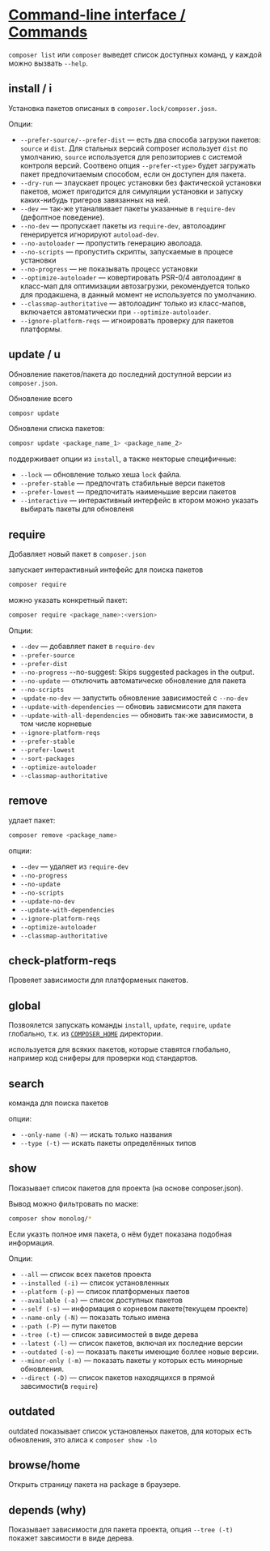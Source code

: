 # [Command-line interface / Commands](https://getcomposer.org/doc/03-cli.md)

`composer list` или `composer` выведет список доступных команд, у каждой можно вызвать `--help`.

## install / i

Установка пакетов описаных в `composer.lock/composer.josn`.

Опции:

* `--prefer-source/--prefer-dist` — есть два способа загрузки пакетов: `source` и `dist`. Для стальных версий composer использует `dist` по умолчанию, `source` используется для репозиториев с системой контроля версий. Соотвено опция `--prefer-<type>` будет загружать пакет предпочитаемым способом, если он доступен для пакета.
* `--dry-run` — зпаускает процес установки без фактической установки пакетов, может пригодится для симуляции установки и запуску каких-нибудь тригеров завязанных на ней.
* `--dev` — так-же утаналвивает пакеты указанные в `require-dev` (дефолтное поведение).
* `--no-dev` — пропускает пакеты из `require-dev`, автолоадинг генерируется игнорируют `autoload-dev`.
* `--no-autoloader` — пропустить генерацию аволоада.
* `--no-scripts` — пропустить скрипты, запускаемые в процесе установки
* `--no-progress` — не показывать процесс установки
* `--optimize-autoloader` — ковертировать PSR-0/4 автолоадинг в класс-мап для оптимизации автозагрузки, рекомендуется только для продакшена, в данный момент не используется по умолчанию.
* `--classmap-authoritative` — автолоадинг только из класс-мапов, включается автоматически при `--optimize-autoloader`.
* `--ignore-platform-reqs` — игноировать проверку для пакетов платформы.

## update / u

Обновление пакетов/пакета до последний доступной версии из `composer.json`. 

Обновление всего
```bash
composr update
```
Обновлени списка пакетов:
```bash
composr update <package_name_1> <package_name_2>
```

поддерживает опции из `install`, а также некторые специфичные:

* `--lock` — обновление только хеша `lock` файла.
* `--prefer-stable` — предпочтать стабильные верси пакетов
* `--prefer-lowest` — предпочитать наименьшие версии пакетов
* `--interactive` — интерактивный интерфейс в ктором можно указать выбирать пакеты для обновленя

## require 

Добавляет новый пакет в `composer.json`

запускает интерактивный интефейс для поиска пакетов
```bash
composer require
```

можно указать конкретный пакет:
```bash
composer require <package_name>:<version>
```

Опции:
* `--dev` — добавляет пакет в `require-dev`
* `--prefer-source`
* `--prefer-dist`
* `--no-progress`
--no-suggest: Skips suggested packages in the output.
* `--no-update` — отключить автоматическе обновление для пакета
* `--no-scripts`
* `-update-no-dev` — запустить обновление зависимостей с `--no-dev`
* `--update-with-dependencies` — обновиь зависмисоти для пакета
* `--update-with-all-dependencies` — обновить так-же зависимости, в том числе корневые
* `--ignore-platform-reqs`
* `--prefer-stable`
* `--prefer-lowest`
* `--sort-packages` 
* `--optimize-autoloader`
* `--classmap-authoritative`

## remove

удлает пакет:
```bash
composer remove <package_name>
```

опции:

* `--dev` — удаляет из `require-dev`
* `--no-progress`
* `--no-update`
* `--no-scripts`
* `--update-no-dev`
* `--update-with-dependencies`
* `--ignore-platform-reqs`
* `--optimize-autoloader`
* `--classmap-authoritative`

## check-platform-reqs

Провеяет зависимости для платформеных пакетов.

## global

Позвоялется запускать команды `install`, `update`, `require`, `update` глобально, т.к. из [`COMPOSER_HOME`](https://getcomposer.org/doc/03-cli.md#composer-home) директории.

используется для всяких пакетов, которые ставятся глобально, например код сниферы для проверки код стандартов.

## search 

команда для поиска пакетов

опции:
* `--only-name (-N)` — искать только названия
* `--type (-t)` — искать пакеты определённых типов

## show

Показывает список пакетов для проекта (на основе conposer.json).

Вывод можно фильтровать по маске:
```bash
composer show monolog/*
```

Если указть полное имя пакета, о нём будет показана подобная информация.

Опции:
* `--all` — список всех пакетов проекта
* `--installed (-i)` — список установленных
* `--platform (-p)` — список платформеных паетов
* `--available (-a)` — список доступных пакетов
* `--self (-s)` — информация о корневом пакете(текущем проекте)
* `--name-only (-N)` — показать только имена
* `--path (-P)` — пути пакетов
* `--tree (-t)` — список зависимостей в виде дерева
* `--latest (-l)` — список пакетов, включая их последние версии
* `--outdated (-o)` — показать пакеты имеющие боллее новые версии.
* `--minor-only (-m)` — показать пакеты у которых есть минорные обновления.
* `--direct (-D)` — список пакетов находящихся в прямой завсимости(в `require`)

## outdated

outdated показывает список установленых пакетов, для которых есть обновления, это алиса к `composer show -lo`

## browse/home

Открыть страницу пакета на package в браузере.

## depends (why)

Показывает зависимости для пакета проекта, опция `--tree (-t)` покажет завсимости в виде дерева.


